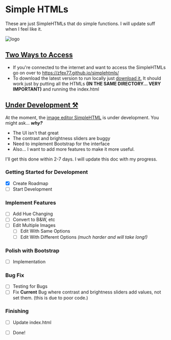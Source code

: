 # Simple HTMLs

These are just SimpleHTMLs that do simple functions. I will update suff when I feel like it.

![logo](https://raw.githubusercontent.com/zfex77/simplehtmls/src/plasticdots-personal-use-regular.png)

## <ins>Two Ways to Access</ins>
- If you're connected to the internet and want to access the SimpleHTMLs go on over to https://zfex77.github.io/simplehtmls/
- To download the latest version to run locally just [download it.](https://github.com/zfex77/simplehtmls/archive/refs/heads/main.zip) It should work just by putting all the HTMLs **(IN THE SAME DIRECTORY... VERY IMPORTANT)** and running the index.html

## <ins>Under Development ⚒️</ins>
At the moment, the [image editor SimpleHTML](https://github.com/zfex77/simplehtmls/blob/main/in%20development%20(will%20be%20deleted%20after%20finished)/image.html) is under development. You might ask... _**why?**_
- The UI isn't that great
- The contrast and brightness sliders are buggy
- Need to implement Bootstrap for the interface
- Also... I want to add more features to make it more useful.

I'll get this done within 2-7 days. I will update this doc with my progress.

### Getting Started for Development
  - [x] Create Roadmap
  - [ ] Start Development
### Implement Features
  - [ ] Add Hue Changing
  - [ ] Convert to B&W, etc
  - [ ] Edit Multiple Images 
    - [ ] Edit With Same Options
    - [ ] Edit With Different Options _(much harder and will take long!)_
### Polish with Bootstrap
  - [ ] Implementation
### Bug Fix
  - [ ] Testing for Bugs
  - [ ] Fix **Current** Bug where contrast and brightness sliders add values, not set them. (this is due to poor code.)
### Finishing
  - [ ] Update index.html
  - [ ] Done!

